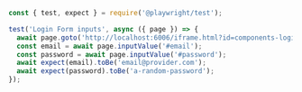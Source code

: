 ```js filename="tests/login-form/login.spec.js" renderer="common" language="js"
const { test, expect } = require('@playwright/test');

test('Login Form inputs', async ({ page }) => {
  await page.goto('http://localhost:6006/iframe.html?id=components-login-form--example');
  const email = await page.inputValue('#email');
  const password = await page.inputValue('#password');
  await expect(email).toBe('email@provider.com');
  await expect(password).toBe('a-random-password');
});
```

